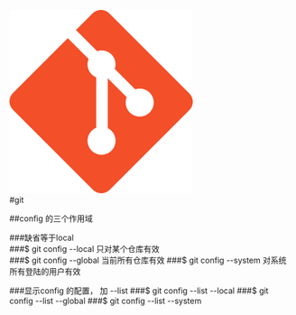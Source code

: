 ![image text](https://github.com/wangxiansheng001/gitmethod/blob/master/git_logo.png)  
#git  

##config 的三个作用域  

###缺省等于local  
###$ git config --local 只对某个仓库有效  
###$ git config --global 当前所有仓库有效 
###$ git config --system 对系统所有登陆的用户有效

###显示config 的配置， 加 --list
###$ git config --list --local
###$ git config --list --global
###$ git config --list --system

